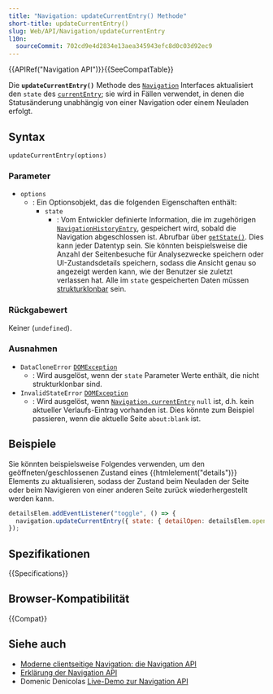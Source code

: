 ```yaml
---
title: "Navigation: updateCurrentEntry() Methode"
short-title: updateCurrentEntry()
slug: Web/API/Navigation/updateCurrentEntry
l10n:
  sourceCommit: 702cd9e4d2834e13aea345943efc8d0c03d92ec9
---
```


{{APIRef("Navigation API")}}{{SeeCompatTable}}

Die **`updateCurrentEntry()`** Methode des [`Navigation`](/de/docs/Web/API/Navigation) Interfaces aktualisiert den `state` des [`currentEntry`](/de/docs/Web/API/Navigation/currentEntry); sie wird in Fällen verwendet, in denen die Statusänderung unabhängig von einer Navigation oder einem Neuladen erfolgt.

## Syntax

```js-nolint
updateCurrentEntry(options)
```

### Parameter

- `options`
  - : Ein Optionsobjekt, das die folgenden Eigenschaften enthält:
    - `state`
      - : Vom Entwickler definierte Information, die im zugehörigen [`NavigationHistoryEntry`](/de/docs/Web/API/NavigationHistoryEntry), gespeichert wird, sobald die Navigation abgeschlossen ist. Abrufbar über [`getState()`](/de/docs/Web/API/NavigationHistoryEntry/getState). Dies kann jeder Datentyp sein. Sie könnten beispielsweise die Anzahl der Seitenbesuche für Analysezwecke speichern oder UI-Zustandsdetails speichern, sodass die Ansicht genau so angezeigt werden kann, wie der Benutzer sie zuletzt verlassen hat. Alle im `state` gespeicherten Daten müssen [strukturklonbar](/de/docs/Web/API/Web_Workers_API/Structured_clone_algorithm) sein.

### Rückgabewert

Keiner (`undefined`).

### Ausnahmen

- `DataCloneError` [`DOMException`](/de/docs/Web/API/DOMException)
  - : Wird ausgelöst, wenn der `state` Parameter Werte enthält, die nicht strukturklonbar sind.
- `InvalidStateError` [`DOMException`](/de/docs/Web/API/DOMException)
  - : Wird ausgelöst, wenn [`Navigation.currentEntry`](/de/docs/Web/API/Navigation/currentEntry) `null` ist, d.h. kein aktueller Verlaufs-Eintrag vorhanden ist. Dies könnte zum Beispiel passieren, wenn die aktuelle Seite `about:blank` ist.

## Beispiele

Sie könnten beispielsweise Folgendes verwenden, um den geöffneten/geschlossenen Zustand eines {{htmlelement("details")}} Elements zu aktualisieren, sodass der Zustand beim Neuladen der Seite oder beim Navigieren von einer anderen Seite zurück wiederhergestellt werden kann.

```js
detailsElem.addEventListener("toggle", () => {
  navigation.updateCurrentEntry({ state: { detailOpen: detailsElem.open } });
});
```

## Spezifikationen

{{Specifications}}

## Browser-Kompatibilität

{{Compat}}

## Siehe auch

- [Moderne clientseitige Navigation: die Navigation API](https://developer.chrome.com/docs/web-platform/navigation-api/)
- [Erklärung der Navigation API](https://github.com/WICG/navigation-api/blob/main/README.md)
- Domenic Denicolas [Live-Demo zur Navigation API](https://gigantic-honored-octagon.glitch.me/)
